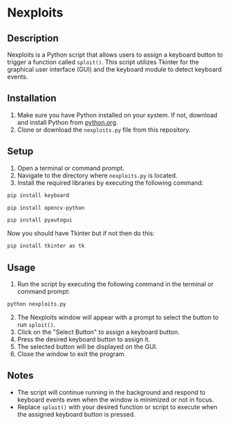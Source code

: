 # Nexploits

## Description
Nexploits is a Python script that allows users to assign a keyboard button to trigger a function called `sploit()`. This script utilizes Tkinter for the graphical user interface (GUI) and the keyboard module to detect keyboard events.

## Installation
1. Make sure you have Python installed on your system. If not, download and install Python from [python.org](https://www.python.org/).
2. Clone or download the `nexploits.py` file from this repository.

## Setup
1. Open a terminal or command prompt.
2. Navigate to the directory where `nexploits.py` is located.
3. Install the required libraries by executing the following command:
```bash
pip install keyboard
```
```bash
pip install opencv-python
```
```bash
pip install pyautogui
```
Now you should have Tkinter but if not then do this:
```bash
pip install tkinter as tk
```
## Usage
1. Run the script by executing the following command in the terminal or command prompt:
```bash
python nexploits.py
```
2. The Nexploits window will appear with a prompt to select the button to run `sploit()`.
3. Click on the "Select Button" to assign a keyboard button.
4. Press the desired keyboard button to assign it.
5. The selected button will be displayed on the GUI.
6. Close the window to exit the program.

## Notes
- The script will continue running in the background and respond to keyboard events even when the window is minimized or not in focus.
- Replace `sploit()` with your desired function or script to execute when the assigned keyboard button is pressed.
